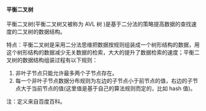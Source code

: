 #### 平衡二叉树



平衡二叉树(平衡二叉树又被称为 AVL 树 )是基于二分法的策略提高数据的查找速度的二叉树的数据结构。

特点：平衡二叉树是采用二分法思维把数据按规则组装成一个树形结构的数据，用这个树形结构的数据减少无关数据的检索，大大的提升了数据检索的速度；平衡二叉树的数据结构组装过程有以下规则：

1. 非叶子节点只能允许最多两个子节点存在。
2. 每一个非叶子节点数据分布规则为左边的子节点小于前节点的值，右边的子节点大于当前节点的值(这里值是基于自己的算法规则而定的，比如 hash 值)。

注：定义来自百度百科。

